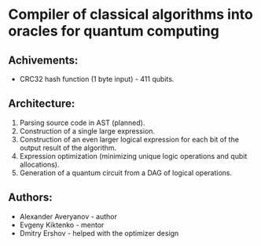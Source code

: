 # Сompiler of classical algorithms into oracles for quantum computing

## Achivements:
- CRC32 hash function (1 byte input) - 411 qubits.

## Architecture:
1. Parsing source code in AST (planned).
2. Construction of a single large expression.
3. Construction of an even larger logical expression for each bit of the output result of the algorithm.
4. Expression optimization (minimizing unique logic operations and qubit allocations).
5. Generation of a quantum circuit from a DAG of logical operations.

## Authors:
- Alexander Averyanov - author
- Evgeny Kiktenko - mentor
- Dmitry Ershov - helped with the optimizer design
